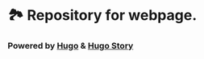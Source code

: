 # 🏞️ Repository for webpage.
### Powered by [Hugo](https://gohugo.io/) & [Hugo Story](https://themes.gohugo.io/themes/hugo-story/)
